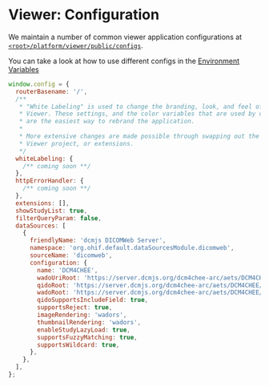 # Viewer: Configuration

We maintain a number of common viewer application configurations at
[`<root>/platform/viewer/public/configs`][config-dir].

You can take a look at how to use different configs in the [Environment Variables](../configuring/index.md#environment-variables)


```js
window.config = {
  routerBasename: '/',
  /**
   * "White Labeling" is used to change the branding, look, and feel of the OHIF
   * Viewer. These settings, and the color variables that are used by our components,
   * are the easiest way to rebrand the application.
   *
   * More extensive changes are made possible through swapping out the UI library,
   * Viewer project, or extensions.
   */
  whiteLabeling: {
    /** coming soon **/
  },
  httpErrorHandler: {
    /** coming soon **/
  },
  extensions: [],
  showStudyList: true,
  filterQueryParam: false,
  dataSources: [
    {
      friendlyName: 'dcmjs DICOMWeb Server',
      namespace: 'org.ohif.default.dataSourcesModule.dicomweb',
      sourceName: 'dicomweb',
      configuration: {
        name: 'DCM4CHEE',
        wadoUriRoot: 'https://server.dcmjs.org/dcm4chee-arc/aets/DCM4CHEE/wado',
        qidoRoot: 'https://server.dcmjs.org/dcm4chee-arc/aets/DCM4CHEE/rs',
        wadoRoot: 'https://server.dcmjs.org/dcm4chee-arc/aets/DCM4CHEE/rs',
        qidoSupportsIncludeField: true,
        supportsReject: true,
        imageRendering: 'wadors',
        thumbnailRendering: 'wadors',
        enableStudyLazyLoad: true,
        supportsFuzzyMatching: true,
        supportsWildcard: true,
      },
    },
  ],
};
```

<!--
  LINKS
-->

<!-- prettier-ignore-start -->
[config-dir]: https://github.com/OHIF/Viewers/tree/master/platform/viewer/public/config
<!-- prettier-ignore-end -->
